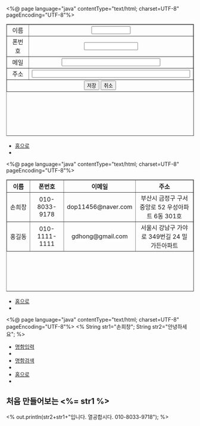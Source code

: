 <%@ page language="java" contentType="text/html; charset=UTF-8"
    pageEncoding="UTF-8"%>
<!DOCTYPE html>
<html>
<head>
<meta charset="UTF-8">
<title>Insert title here</title>
</head>
<body>
	<div align="center"></div>
	<table border="1" width="550" height="300">
		<tr align="center">
			<td>이름</td>
			<td> <input type = "text" name= "txtName"  size ="10"></td>
		</tr>
		<tr align="center">
			<td>폰번호</td>
			<td> <input type = "text" name= "txtPhone"  size ="15"></td>
		</tr>
		<tr align="center">
			<td>메일</td>
			<td> <input type = "text" name= "txtMail"  size ="30"></td>
		</tr>
		<tr align="center">
			<td>주소</td>
			<td> <input type = "text"name= "txtAddress"  size ="50"></td>
		</tr>
		<tr align="center">				
				<td colspan="2">
					<button type="submit">저장</button>
					<button type="reset">취소</button>
				</td>	
			</table>
			<nav>
	<ul>
		<li><a href="index.jsp">홈으로</a><li>
	</ul>
</nav>			
</body>
</html>

<%@ page language="java" contentType="text/html; charset=UTF-8"
    pageEncoding="UTF-8"%>
<!DOCTYPE html>
<html>
<head>
<meta charset="UTF-8">
<title>Insert title here</title>
</head>
<body>
	<div align="center"></div>
	<table border="1" width="800" height="300">
		<tr>
			<th width="15%">이름 </th>
			<th width="20%">폰번호 </th>
			<th width="25%">이메일 </th>
			<th width="40%">주소 </th>
		</tr>
		<tr align="center">
			<td>손희창</td>
			<td>010-8033-9178</td>
			<td>dop11456@naver.com</td>
			<td>부산시 금정구 구서중앙로 52 우성아파트 6동 301호</td>
		</tr>
		<tr align="center">
			<td>홍길동</td>
			<td>010-1111-1111</td>
			<td> gdhong@gmail.com</td>
			<td>서울시 강남구 가야로 349번길 24 밀가든아파트</td>
		</tr>				
	</table>
	<nav>
	<ul>
		<li><a href="index.jsp">홈으로</a><li>
	</ul>
</nav>
</body>
</html>
<%@ page language="java" contentType="text/html; charset=UTF-8"
    pageEncoding="UTF-8"%>
<!DOCTYPE html>
<html>
<%
String str1="손희창";
String str2="안녕하세요";
%>
<meta charset="UTF-8">
<title>Insert title here</title>
<body>
<nav>
	<ul>
		<li><a href="input.jsp">명함입력</a><li>
		<li><a href="serch.jsp">명함검색</a><li>
		<li><a href="index.jsp">홈으로</a><li>
	</ul>
</nav>
<h2>처음 만들어보는 <%= str1 %></h2>
		<p>
		<%
		out.println(str2+str1+"입니다. 열공합시다. 010-8033-9718");
		%>
		</p>	
</body>
</html>
